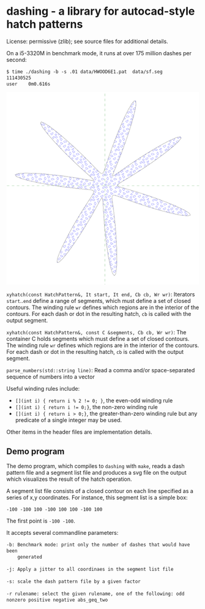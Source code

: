# dashing - a library for autocad-style hatch patterns

License: permissive (zlib); see source files for additional details.

On a i5-3320M in benchmark mode, it runs at over 175 million dashes per second:
```
$ time ./dashing -b -s .01 data/HWOOD6E1.pat  data/sf.seg
111430525
user    0m0.616s
```

![Example image](data/sf.png)

`xyhatch(const HatchPattern&, It start, It end, Cb cb, Wr wr)`:
    Iterators `start`..`end` define a range of segments, which must define a set of closed contours.
    The winding rule `wr` defines which regions are in the interior of the contours.
    For each dash or dot in the resulting hatch, `cb` is called with the output segment.

`xyhatch(const HatchPattern&, const C &segments, Cb cb, Wr wr)`:
    The container C holds segments which must define a set of closed
    contours.
    The winding rule `wr` defines which regions are in the interior of the contours.
    For each dash or dot in the resulting hatch, `cb` is called with the output segment.

`parse_numbers(std::string line)`: Read a comma and/or space-separated
    sequence of numbers into a vector

Useful winding rules include:
 * `[](int i) { return i % 2 != 0; }`, the even-odd winding rule
 * `[](int i) { return i != 0;}`, the non-zero winding rule
 * `[](int i) { return i > 0;}`, the greater-than-zero winding rule
but any predicate of a single integer may be used.

Other items in the header files are implementation details.

## Demo program

The demo program, which compiles to `dashing` with `make`, reads a dash
pattern file and a segment list file and produces a svg file on the output
which visualizes the result of the hatch operation.

A segment list file consists of a closed contour on each line specified as a series of x,y coordinates.  For instance, this segment list is a simple box:
```
-100 -100 100 -100 100 100 -100 100
```
The first point is `-100 -100`.

It accepts several commandline parameters:

    -b: Benchmark mode: print only the number of dashes that would have been
        generated

    -j: Apply a jitter to all coordinaes in the segment list file

    -s: scale the dash pattern file by a given factor
    
    -r rulename: select the given rulename, one of the following: odd nonzero positive negative abs_geq_two
